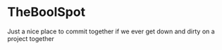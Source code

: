 # TheBoolSpot
Just a nice place to commit together if we ever get down and dirty on a project together
